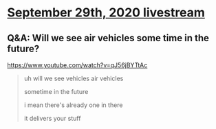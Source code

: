 # [September 29th, 2020 livestream](../2020-09-29.md)
## Q&A: Will we see air vehicles some time in the future?
https://www.youtube.com/watch?v=qJ56jBYTtAc
> uh will we see vehicles air vehicles
> 
> sometime in the future
> 
> i mean there's already one in there
> 
> it delivers your stuff
> 
